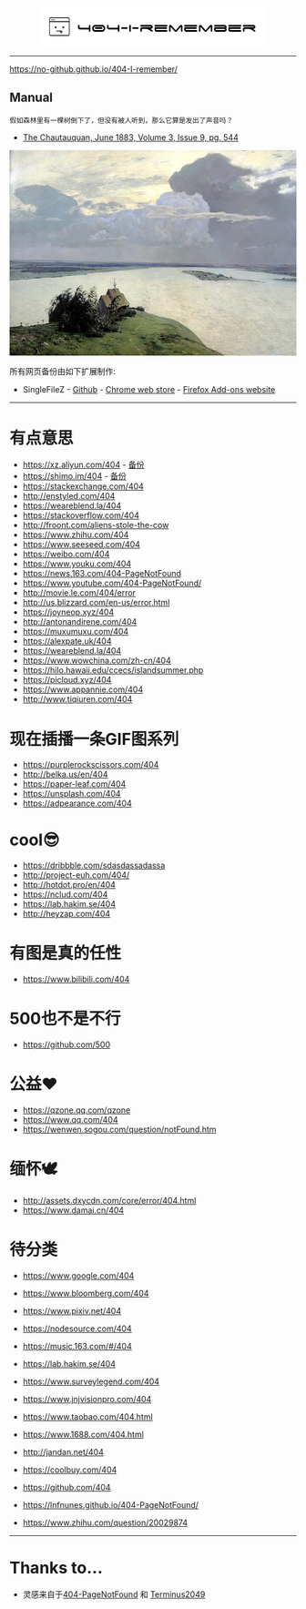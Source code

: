 <p align="center">
    <a href="https://no-github.github.io/404-I-remember/"><img src=".//img/logo.png">
</p>

---
https://no-github.github.io/404-I-remember/
## Manual
`假如森林里有一棵树倒下了，但没有被人听到，那么它算是发出了声音吗？`
- [The Chautauquan, June 1883, Volume 3, Issue 9, pg. 544](https://www.gutenberg.org/files/49705/49705-h/49705-h.htm)

<p align="center">
    <img src=".//img/readme.jpg">
</p>

所有网页备份由如下扩展制作:
- SingleFileZ - [Github](https://github.com/gildas-lormeau/SingleFileZ) - [Chrome web store](https://chrome.google.com/webstore/detail/singlefilez/offkdfbbigofcgdokjemgjpdockaafjg) - [Firefox Add-ons website](https://addons.mozilla.org/firefox/addon/singlefilez)

---

# 有点意思
- https://xz.aliyun.com/404 - [备份](./html/xz.aliyun.com.html)
- https://shimo.im/404 - [备份](./html/shimo.im.html)
- https://stackexchange.com/404
- http://enstyled.com/404
- https://weareblend.la/404
- https://stackoverflow.com/404
- http://froont.com/aliens-stole-the-cow
- https://www.zhihu.com/404
- https://www.seeseed.com/404
- https://weibo.com/404
- https://www.youku.com/404
- https://news.163.com/404-PageNotFound
- https://www.youtube.com/404-PageNotFound/
- http://movie.le.com/404/error
- http://us.blizzard.com/en-us/error.html
- https://joyneop.xyz/404
- http://antonandirene.com/404
- https://muxumuxu.com/404
- https://alexpate.uk/404
- https://weareblend.la/404
- https://www.wowchina.com/zh-cn/404
- https://hilo.hawaii.edu/ccecs/islandsummer.php
- https://picloud.xyz/404
- https://www.appannie.com/404
- http://www.tiqiuren.com/404


# 现在插播一条GIF图系列
- https://purplerockscissors.com/404
- http://belka.us/en/404
- https://paper-leaf.com/404
- https://unsplash.com/404
- https://adpearance.com/404


# cool😎
- https://dribbble.com/sdasdassadassa
- http://project-euh.com/404/
- http://hotdot.pro/en/404
- https://nclud.com/404
- https://lab.hakim.se/404
- http://heyzap.com/404

# 有图是真的任性
- https://www.bilibili.com/404

# 500也不是不行
- https://github.com/500

# 公益❤
- https://qzone.qq.com/qzone
- https://www.qq.com/404
- https://wenwen.sogou.com/question/notFound.htm

# 缅怀🕊
- http://assets.dxycdn.com/core/error/404.html
- https://www.damai.cn/404

# 待分类
- https://www.google.com/404
- https://www.bloomberg.com/404
- https://www.pixiv.net/404
- https://nodesource.com/404
- https://music.163.com/#/404
- https://lab.hakim.se/404
- https://www.surveylegend.com/404
- https://www.jnjvisionpro.com/404
- https://www.taobao.com/404.html
- https://www.1688.com/404.html
- http://jandan.net/404
- https://coolbuy.com/404
- https://github.com/404

- https://lnfnunes.github.io/404-PageNotFound/
- https://www.zhihu.com/question/20029874

---

# Thanks to...
- 灵感来自于[404-PageNotFound](https://github.com/lnfnunes/404-PageNotFound) 和 [Terminus2049](https://github.com/Terminus2049/Terminus2049.github.io)
